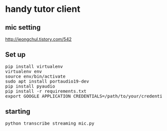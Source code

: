 # handy tutor client  
## mic setting
http://jeongchul.tistory.com/542
## Set up
<pre>
pip install virtualenv
virtualenv env
source env/bin/activate
sudo apt install portaudio19-dev 
pip install pyaudio
pip install -r requirements.txt
export GOOGLE_APPLICATION_CREDENTIALS=/path/to/your/credentials-key.json
</pre>
## starting
<pre>
python transcribe_streaming_mic.py
</pre>
